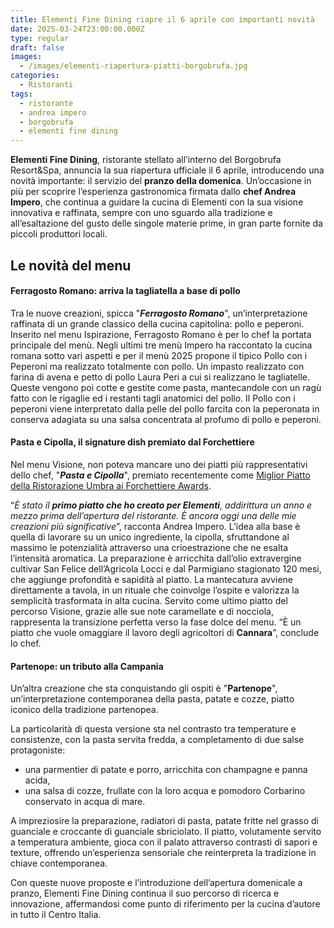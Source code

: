 ```yaml
---
title: Elementi Fine Dining riapre il 6 aprile con importanti novità
date: 2025-03-24T23:00:00.000Z
type: regular
draft: false
images:
  - /images/elementi-riapertura-piatti-borgobrufa.jpg
categories:
  - Ristoranti
tags:
  - ristorante
  - andrea impero
  - borgobrufa
  - elementi fine dining
---
```


**Elementi Fine Dining**, ristorante stellato all’interno del Borgobrufa Resort\&Spa, annuncia la sua riapertura ufficiale il 6 aprile, introducendo una novità importante: il servizio del **pranzo della domenica**. Un’occasione in più per scoprire l’esperienza gastronomica firmata dallo **chef Andrea Impero**, che continua a guidare la cucina di Elementi con la sua visione innovativa e raffinata, sempre con uno sguardo alla tradizione e all’esaltazione del gusto delle singole materie prime, in gran parte fornite da piccoli produttori locali.

## Le novità del menu

#### Ferragosto Romano: arriva la tagliatella a base di pollo

Tra le nuove creazioni, spicca "***Ferragosto Romano***", un’interpretazione raffinata di un grande classico della cucina capitolina: pollo e peperoni. Inserito nel menu Ispirazione, Ferragosto Romano è per lo chef la portata principale del menù. Negli ultimi tre menù Impero ha raccontato la cucina romana sotto vari aspetti e per il menù 2025 propone il tipico Pollo con i Peperoni ma realizzato totalmente con pollo. Un impasto realizzato con farina di avena e petto di pollo Laura Peri a cui si realizzano le tagliatelle. Queste vengono poi cotte e gestite come pasta, mantecandole con un ragù fatto con le rigaglie ed i restanti tagli anatomici del pollo. Il Pollo con i peperoni viene interpretato dalla pelle del pollo farcita con la peperonata in conserva adagiata su una salsa concentrata al profumo di pollo e peperoni.

#### Pasta e Cipolla, il signature dish premiato dal Forchettiere

Nel menu Visione, non poteva mancare uno dei piatti più rappresentativi dello chef, "***Pasta e Cipolla***", premiato recentemente come [Miglior Piatto della Ristorazione Umbra ai Forchettiere Awards](https://centrotavola.eu/post/pasta-e-cipolla-di-andrea-impero-premiato-come-miglior-piatto-dellanno-al-forchettiere-awards-umbria/).

“*È stato il **primo piatto che ho creato per Elementi**, addirittura un anno e mezzo prima dell’apertura del ristorante. È ancora oggi una delle mie creazioni più significative*”, racconta Andrea Impero. L’idea alla base è quella di lavorare su un unico ingrediente, la cipolla, sfruttandone al massimo le potenzialità attraverso una crioestrazione che ne esalta l’intensità aromatica. La preparazione è arricchita dall’olio extravergine cultivar San Felice dell’Agricola Locci e dal Parmigiano stagionato 120 mesi, che aggiunge profondità e sapidità al piatto. La mantecatura avviene direttamente a tavola, in un rituale che coinvolge l’ospite e valorizza la semplicità trasformata in alta cucina. Servito come ultimo piatto del percorso Visione, grazie alle sue note caramellate e di nocciola, rappresenta la transizione perfetta verso la fase dolce del menu. “È un piatto che vuole omaggiare il lavoro degli agricoltori di **Cannara**”, conclude lo chef.

#### Partenope: un tributo alla Campania

Un’altra creazione che sta conquistando gli ospiti è "**Partenope**", un’interpretazione contemporanea della pasta, patate e cozze, piatto iconico della tradizione partenopea.

La particolarità di questa versione sta nel contrasto tra temperature e consistenze, con la pasta servita fredda, a completamento di due salse protagoniste:

* una parmentier di patate e porro, arricchita con champagne e panna acida,
* una salsa di cozze, frullate con la loro acqua e pomodoro Corbarino conservato in acqua di mare.

A impreziosire la preparazione, radiatori di pasta, patate fritte nel grasso di guanciale e croccante di guanciale sbriciolato. Il piatto, volutamente servito a temperatura ambiente, gioca con il palato attraverso contrasti di sapori e texture, offrendo un’esperienza sensoriale che reinterpreta la tradizione in chiave contemporanea.

Con queste nuove proposte e l’introduzione dell’apertura domenicale a pranzo, Elementi Fine Dining continua il suo percorso di ricerca e innovazione, affermandosi come punto di riferimento per la cucina d’autore in tutto il Centro Italia.
